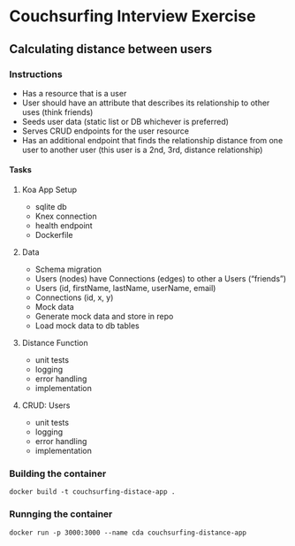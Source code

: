 # Couchsurfing Interview Exercise
## Calculating distance between users

### Instructions

* Has a resource that is a user
* User should have an attribute that describes its relationship to other uses (think friends)
* Seeds user data (static list or DB whichever is preferred)
* Serves CRUD endpoints for the user resource
* Has an additional endpoint that finds the relationship distance from one user to another user (this user is a 2nd, 3rd, distance relationship)

#### Tasks

1. Koa App Setup
    - sqlite db
    - Knex connection
    - health endpoint
    - Dockerfile

2. Data
    - Schema migration
    - Users (nodes) have Connections (edges) to other a Users (“friends”)
    - Users (id, firstName, lastName, userName, email)
    - Connections (id, x, y)
    - Mock data
    - Generate mock data and store in repo
    - Load mock data to db tables

3. Distance Function
    - unit tests
    - logging
    - error handling
    - implementation

4. CRUD: Users
    - unit tests
    - logging
    - error handling
    - implementation

### Building the container

    docker build -t couchsurfing-distace-app .

### Runnging the container

    docker run -p 3000:3000 --name cda couchsurfing-distance-app
